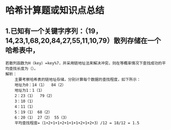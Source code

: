 #   哈希计算题或知识点总结
##  1.已知有一个关键字序列：（19，14,23,1,68,20,84,27,55,11,10,79）散列存储在一个哈希表中，
    若散列函数为H（key）=key%7，并采用链地址法来解决冲突，则在等概率情况下查找成功的平均查找长度为（）。
    解析：
        主要考察哈希表的链地址存储，分别计算每个数据的查找程度，如下所示：
        地址为0：14（1）  84（2）
        地址为1：1（1）
        2：23（1）  79（2）
        3：10（1）
        4：11（1）
        5：19（1） 68（2）
        6：20（1） 27（2） 55（3）
        平均查找程度=（1+2+1+1+2+1+1+1+2+1+2+3）/12 = 18/12 = 1.5 
